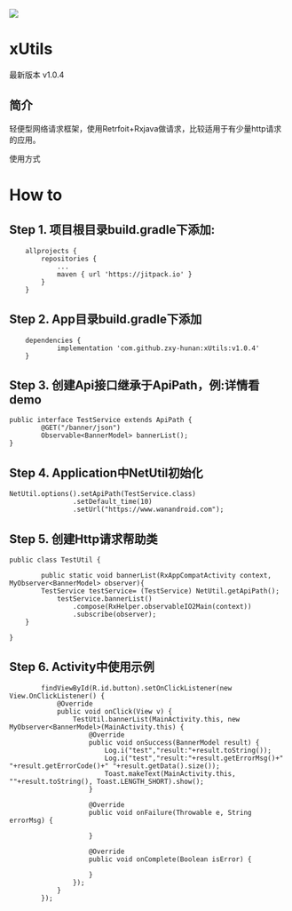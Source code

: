 [![](https://jitpack.io/v/zxy-hunan/xUtils.svg)](https://jitpack.io/#zxy-hunan/xUtils)

# xUtils
最新版本 v1.0.4

简介
-------  
轻便型网络请求框架，使用Retrfoit+Rxjava做请求，比较适用于有少量http请求的应用。

使用方式
# How to
## Step 1. 项目根目录build.gradle下添加:
``` 
	allprojects {
		repositories {
			...
			maven { url 'https://jitpack.io' }
		}
	}
  ``` 
## Step 2. App目录build.gradle下添加
```  
	dependencies {
	        implementation 'com.github.zxy-hunan:xUtils:v1.0.4'
	}
```  

## Step 3. 创建Api接口继承于ApiPath，例:详情看demo
```  
public interface TestService extends ApiPath {
        @GET("/banner/json")
        Observable<BannerModel> bannerList();
}
```  

## Step 4. Application中NetUtil初始化
```  
NetUtil.options().setApiPath(TestService.class)
                .setDefault_time(10)
                .setUrl("https://www.wanandroid.com");
```  

## Step 5. 创建Http请求帮助类
```  
public class TestUtil {

        public static void bannerList(RxAppCompatActivity context, MyObserver<BannerModel> observer){
        TestService testService= (TestService) NetUtil.getApiPath();
            testService.bannerList()
                .compose(RxHelper.observableIO2Main(context))
                .subscribe(observer);
    }

}
```  

## Step 6. Activity中使用示例
```  
        findViewById(R.id.button).setOnClickListener(new View.OnClickListener() {
            @Override
            public void onClick(View v) {
                TestUtil.bannerList(MainActivity.this, new MyObserver<BannerModel>(MainActivity.this) {
                    @Override
                    public void onSuccess(BannerModel result) {
                        Log.i("test","result:"+result.toString());
                        Log.i("test","result:"+result.getErrorMsg()+" "+result.getErrorCode()+" "+result.getData().size());
                        Toast.makeText(MainActivity.this, ""+result.toString(), Toast.LENGTH_SHORT).show();
                    }

                    @Override
                    public void onFailure(Throwable e, String errorMsg) {

                    }

                    @Override
                    public void onComplete(Boolean isError) {

                    }
                });
            }
        });
```  
